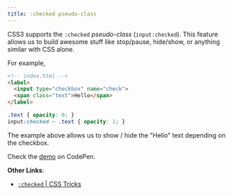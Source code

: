 ```yaml
---
title: :checked pseudo-class
---
```


CSS3 supports the `:checked` *pseudo-class* (`input:checked`). This feature allows us to build awesome stuff like stop/pause, hide/show, or anything similar with CSS alone.

For example,

```html
<!-- index.html -->
<label>
  <input type="checkbox" name="check">
  <span class="text">Hello</span>
</label>
```

```css
.text { opacity: 0; }
input:checked ~ .text { opacity: 1; }
```

The example above allows us to show / hide the "Hello" text depending on the checkbox.

Check the [demo](http://codepen.io/srph/pen/rVwGeo) on CodePen.

**Other Links**:
- [`:checked` | CSS Tricks](https://css-tricks.com/almanac/selectors/c/checked/)

